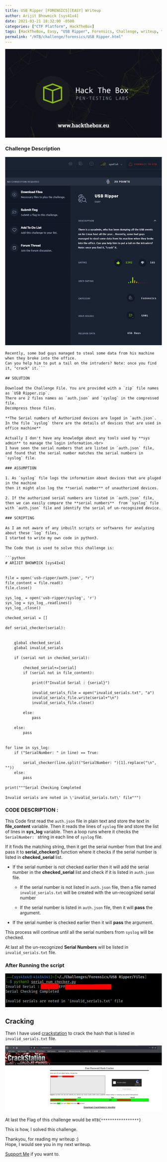 ```yaml
---
title: USB Ripper [FORENSICS][EASY] Writeup
author: Arijit Bhowmick [sys41x4]
date: 2021-03-21 18:32:00 -0500
categories: ["CTF Platform", HackTheBox]
tags: [HackTheBox, Easy, "USB Ripper", Forensics, Challenge, writeup, "Hash Cracking", crackstation, python3, python]
permalink: "/HTB/challenge/forensics/USB Ripper.html"
---
```


[![HTB Img](/assets/htb/htb-img/htb_logo.jpeg)](http://hackthebox.eu)

### Challenge Description

![Challenge Details](/assets/htb/challenge/forensics/usb-ripper/img/challenge_desc.png)


```There is a sysadmin, who has been dumping all the USB events on his Linux host all the year...
Recently, some bad guys managed to steal some data from his machine when they broke into the office.
Can you help him to put a tail on the intruders? Note: once you find it, "crack" it.```

## SOLUTION

Download the Challenge File. You are provided with a `zip` file names as `USB Ripper.zip`.
There are 2 files names as `auth.json` and `syslog` in the compressed file.
Decompress those files.

**The Serial numbers of Authorized devices are loged in `auth.json`.
In the file `syslog` there are the details of devices that are used in office machine**

Actually I don't have any knowledge about any tools used by **sys admin** to manage the login information.<br>
I have seen the serial numbers that are listed in `auth.json` file, and found that the serial number matches the serial numbers in `syslog` file.

### ASSUMPTION

1. As `syslog` file logs the information about devices that are pluged in the machine
then it might also log the **serial number** of unauthorized devices.

2. If the authorized serial numbers are listed in `auth.json` file,
then we can easily compare the **serial numbers**  from `syslog` file
with `auth.json` file and identify the serial of un-recognized device.

### SCRIPTING

As I am not aware of any inbuilt scripts or softwares for analyzing about these `log` files,
I started to write my own code in python3.

The Code that is used to solve this challenge is:

```python
# ARIJIT BHOWMICK [sys41x4]


file = open('usb-ripper/auth.json', "r")
file_content = file.read()
file.close()

sys_log_ = open('usb-ripper/syslog', 'r')
sys_log = sys_log_.readlines()
sys_log_.close()

checked_serial = []

def serial_checker(serial):

		
	global checked_serial
	global invalid_serials

	if (serial not in checked_serial):
		
		checked_serial+=[serial]
		if (serial not in file_content):
			
			print(f"Invalid Serial : {serial}")

			invalid_serials_file = open("invalid_serials.txt", "a")
			invalid_serials_file.write(serial+"\n")
			invalid_serials_file.close()

		else:
			pass

	else:
		pass


for line in sys_log:
	if ("SerialNumber: " in line) == True:

		serial_checker(line.split("SerialNumber: ")[1].replace("\n", ""))
	else:
		pass

print("""Serial Checking Completed

Invalid serials are noted in \'invalid_serials.txt\' file""")

```

### CODE DESCRIPTION :

This Code first read the `auth.json` file in plain text and store the text in **file_content** variable.
Then it reads the lines of `syslog` file and store the list of lines in **sys_log** variable.
Then a loop runs where it checks the `SerialNumber: ` string in each line of `syslog` file.

If it finds the matching string, then it get the serial number from that line and pass it to **serial_checker()**
function where it checks if the serial number is listed in **checked_serial** list.

- If the serial number is not checked earlier then it will add the serial number in the **checked_serial** list and
check if it is listed in `auth.json` file.

    - If the serial number is not listed in `auth.json` file, then a file named `invalid_serials.txt` will 
    be created with the un-recognized serial number
    
    - If the serial number is listed in `auth.json` file, then it will **pass** the argument.
    
- If the serial number is checked earlier then it will **pass** the argument.

This process will continue until all the serial numbers from `syslog` will be checked.

At last all the un-recognized **Serial Numbers** will be listed in `invalid_serials.txt` file.


### After Running the script

![un-recognized_serials](/assets/htb/challenge/forensics/usb-ripper/img/invalid_serials.png)

## Cracking

Then I have used <a href='https://crackstation.net' target='_blank'>crackstation</a> to crack the hash that is listed in `invalid_serials.txt` file.

![Cracked_hash](/assets/htb/challenge/forensics/usb-ripper/img/cracked_hash.png)

At last the Flag of this challenge would be `HTB{*****************}`

This is how, I solved this challenge.

Thankyou, for reading my writeup :)<br>
Hope, I would see you in my next writeup.

<a href="/support/sys41x4">Support Me</a> if you want to.